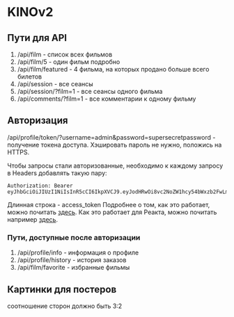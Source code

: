 # KINOv2

## Пути для API
1) /api/film - список всех фильмов
2) /api/film/5 - один фильм подробно
3) /api/film/featured - 4 фильма, на которых продано больше всего билетов
4) /api/session - все сеансы
5) /api/session/?film=1 - все сеансы одного фильма
6) /api/comments/?film=1 - все комментарии к одному фильму

## Авторизация
/api/profile/token/?username=admin&password=supersecretpassword - получение токена доступа. Хэшировать пароль не нужно, положись на HTTPS.

Чтобы запросы стали авторизованные, необходимо к каждому запросу в Headers добавлять такую пару:
```
Authorization: Bearer eyJhbGciOiJIUzI1NiIsInR5cCI6IkpXVCJ9.eyJodHRwOi8vc2NoZW1hcy54bWxzb2FwLm9yZy93cy8yMDA1LzA1L2lkZW50aXR5L2NsYWltcy9uYW1lIjoicm9vdCIsIm5iZiI6MTUyNDE3NjQ1MSwiZXhwIjoxNTI0MTgwMDUxLCJpc3MiOiJNeUF1dGhTZXJ2ZXIiLCJhdWQiOiJodHRwczovL2xvY2FsaG9zdDo0NDMwNC8ifQ.IStjW43A0bs_aPOGPm_YqXwuvoeZvuGGGmpLaa3eh0A
```
Длинная строка - access_token
Подробнее о том, как это работает, можно почитать [здесь](https://metanit.com/sharp/aspnet5/23.7.php).
Как это работает для Реакта, можно почитать например [здесь](https://stackoverflow.com/questions/41471979/react-native-set-headers-with-the-linking-api).
### Пути, доступные после авторизации
1) /api/profile/info - информация о профиле
2) /api/profile/history - история заказов
3) /api/film/favorite - избранные фильмы 

## Картинки для постеров
соотношение сторон должно быть 3:2
